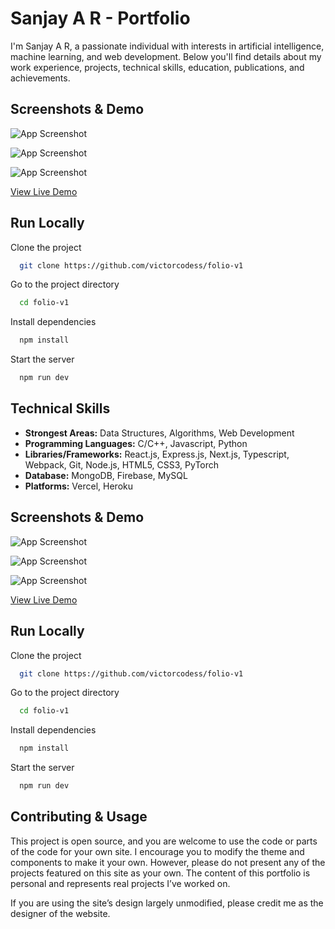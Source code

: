 
# Sanjay A R - Portfolio

I'm Sanjay A R, a passionate individual with interests in artificial intelligence, machine learning, and web development. Below you'll find details about my work experience, projects, technical skills, education, publications, and achievements.


## Screenshots & Demo

![App Screenshot](https://user-images.githubusercontent.com/84178696/228679118-47e63775-0635-42b2-8838-a80644ef612b.png)

![App Screenshot](https://user-images.githubusercontent.com/84178696/228673498-ad33b834-58b3-43e5-b184-b136d01c6e1a.png)

![App Screenshot](https://user-images.githubusercontent.com/84178696/228675919-70180c2c-c888-423d-ae85-409ce4645b8b.png)

[View Live Demo](https://folio-v1-victorcodess.vercel.app/)

## Run Locally

Clone the project

```bash
  git clone https://github.com/victorcodess/folio-v1
```

Go to the project directory

```bash
  cd folio-v1
```

Install dependencies

```bash
  npm install
```

Start the server

```bash
  npm run dev
```


## Technical Skills

- **Strongest Areas:** Data Structures, Algorithms, Web Development
- **Programming Languages:** C/C++, Javascript, Python
- **Libraries/Frameworks:** React.js, Express.js, Next.js, Typescript, Webpack, Git, Node.js, HTML5, CSS3, PyTorch
- **Database:** MongoDB, Firebase, MySQL
- **Platforms:** Vercel, Heroku



## Screenshots & Demo

![App Screenshot](https://github.com/sanjay-ar/SkyQuest/assets/95616838/7ec0becf-86eb-4efb-800e-41494b98d1dd)

![App Screenshot](https://github.com/sanjay-ar/SkyQuest/assets/95616838/3c0e9eb9-15a4-4731-857e-dd82e064b4c9)

![App Screenshot](https://github.com/sanjay-ar/SkyQuest/assets/95616838/4f1d56b5-6e27-49c1-916a-5225acadd234)

[View Live Demo](https://portfolio-ar.vercel.app/)

## Run Locally

Clone the project

```bash
  git clone https://github.com/victorcodess/folio-v1
```

Go to the project directory

```bash
  cd folio-v1
```

Install dependencies

```bash
  npm install
```

Start the server

```bash
  npm run dev
```

## Contributing & Usage

This project is open source, and you are welcome to use the code or parts of the code for your own site. I encourage you to modify the theme and components to make it your own. However, please do not present any of the projects featured on this site as your own. The content of this portfolio is personal and represents real projects I’ve worked on.

If you are using the site’s design largely unmodified, please credit me as the designer of the website.

